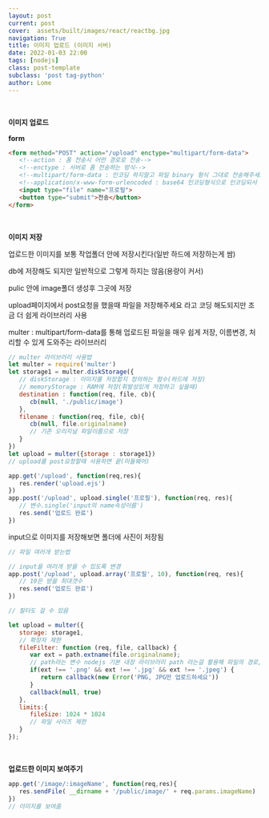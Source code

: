 ```yaml
---
layout: post
current: post
cover:  assets/built/images/react/reactbg.jpg
navigation: True
title: 이미지 업로드 (이미지 서버)
date: 2022-01-03 22:00
tags: [nodejs]
class: post-template
subclass: 'post tag-python'
author: Lome
---
```


<span></span>

<br>

<strong class="subtitle_fontAwesome">이미지 업로드</strong>

<strong class="subtitle2_fontAwesome">form</strong>

~~~html
<form method="POST" action="/upload" enctype="multipart/form-data">
   <!--action : 폼 전송시 어떤 경로로 전송-->
   <!--enctype : 서버로 폼 전송하는 방식-->
   <!--multipart/form-data : 인코딩 하지말고 파일 binary 형식 그대로 전송해주세요-->
   <!--application/x-www-form-urlencoded : base64 인코딩형식으로 인코딩되서 전달(1.3배 정도 파일 크기 커짐)-->
   <input type="file" name="프로필">
   <button type="submit">전송</button>
</form>
~~~

<br>

<strong class="subtitle2_fontAwesome">이미지 저장</strong>

업로드한 이미지를 보통 작업폴더 안에 저장시킨다(일반 하드에 저장하는게 쌈)

db에 저장해도 되지만 일반적으로 그렇게 하지는 않음(용량이 커서)

pulic 안에 image폴더 생성후 그곳에 저장

upload페이지에서 post요청을 했을때 파일을 저장해주세요 라고 코딩 해도되지만 조금 더 쉽게 라이브러리 사용

multer : multipart/form-data를 통해 업로드된 파일을 매우 쉽게 저장, 이름변경, 처리할 수 있게 도와주는 라이브러리

~~~javascript
// multer 라이브러리 사용법
let multer = require('multer')
let storage1 = multer.diskStorage({
   // diskStorage : 이미지를 저장할지 정의하는 함수(하드에 저장)
   // memoryStorage : RAM에 저장(휘발성있게 저장하고 싶을때)
   destination : function(req, file, cb){
      cb(null, './public/image')
   },
   filename : function(req, file, cb){
      cb(null, file.originalname)
      // 기존 오리지널 파일이름으로 저장
   }
})
let upload = multer({storage : storage1})
// upload를 post요청할때 사용하면 끝(미들웨어)

app.get('/upload', function(req,res){
   res.render('upload.ejs')
})
app.post('/upload', upload.single('프로필'), function(req, res){
   // 변수.single('input의 name속성이름')
   res.send('업로드 완료')
})
~~~

input으로 이미지를 저장해보면 폴더에 사진이 저장됨

~~~javascript
// 파일 여러개 받는법

// input을 여러개 받을 수 있도록 변경
app.post('/upload', upload.array('프로필', 10), function(req, res){
   // 10은 받을 최대갯수   
   res.send('업로드 완료')
})
~~~

~~~Javascript
// 필터도 걸 수 있음

let upload = multer({
   storage: storage1,
   // 확장자 제한
   fileFilter: function (req, file, callback) {
      var ext = path.extname(file.originalname);
      // path라는 변수 nodejs 기본 내장 라이브러리 path 라는걸 활용해 파일의 경로, 이름, 확장자 등을 알아낼 때 사용
      if(ext !== '.png' && ext !== '.jpg' && ext !== '.jpeg') {
         return callback(new Error('PNG, JPG만 업로드하세요'))
      }
      callback(null, true)
   },
   limits:{
      fileSize: 1024 * 1024
      // 파일 사이즈 제한
   }
});
~~~

<br>

<strong class="subtitle2_fontAwesome">업로드한 이미지 보여주기</strong>

~~~Javascript
app.get('/image/:imageName', function(req,res){
   res.sendFile( __dirname + '/public/image/' + req.params.imageName)
})
// 이미지를 보여줌
~~~